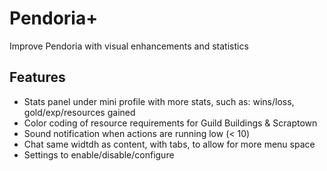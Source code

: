 # Pendoria+

Improve Pendoria with visual enhancements and statistics

## Features

- Stats panel under mini profile with more stats, such as: wins/loss, gold/exp/resources gained
- Color coding of resource requirements for Guild Buildings & Scraptown
- Sound notification when actions are running low (< 10)
- Chat same widtdh as content, with tabs, to allow for more menu space
- Settings to enable/disable/configure
